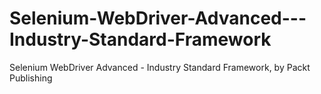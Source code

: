 # Selenium-WebDriver-Advanced---Industry-Standard-Framework
Selenium WebDriver Advanced - Industry Standard Framework, by Packt Publishing
